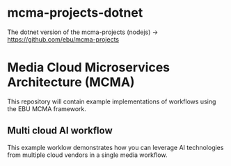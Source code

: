 # mcma-projects-dotnet

The dotnet version of the mcma-projects (nodejs) -> https://github.com/ebu/mcma-projects 

# Media Cloud Microservices Architecture (MCMA)

This repository will contain example implementations of workflows using the EBU MCMA framework.

## Multi cloud AI workflow

This example worklow demonstrates how you can leverage AI technologies from multiple cloud vendors in a single media workflow.
